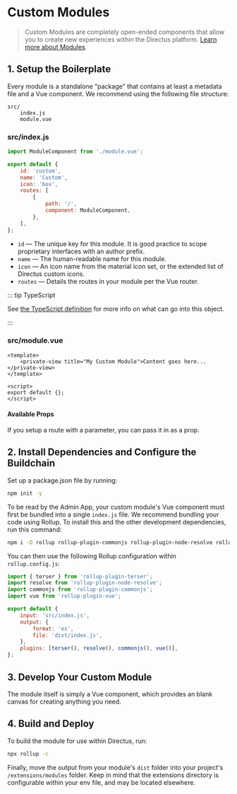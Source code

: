 # Custom Modules <small></small>

> Custom Modules are completely open-ended components that allow you to create new experiences within the Directus platform. [Learn more about Modules](/concepts/modules/).

## 1. Setup the Boilerplate

Every module is a standalone "package" that contains at least a metadata file and a Vue component. We recommend using
the following file structure:

```
src/
	index.js
	module.vue
```

### src/index.js

```js
import ModuleComponent from './module.vue';

export default {
	id: 'custom',
	name: 'Custom',
	icon: 'box',
	routes: [
		{
			path: '/',
			component: ModuleComponent,
		},
	],
};
```

- `id` — The unique key for this module. It is good practice to scope proprietary interfaces with an author prefix.
- `name` — The human-readable name for this module.
- `icon` — An icon name from the material icon set, or the extended list of Directus custom icons.
- `routes` — Details the routes in your module per the Vue router.

::: tip TypeScript

See
[the TypeScript definition](https://github.com/directus/directus/blob/20355fee5eba514dd75565f60269311187010c66/app/src/modules/types.ts#L6-L17)
for more info on what can go into this object.

:::

### src/module.vue

```vue
<template>
	<private-view title="My Custom Module">Content goes here...</private-view>
</template>

<script>
export default {};
</script>
```

#### Available Props

If you setup a route with a parameter, you can pass it in as a prop.

## 2. Install Dependencies and Configure the Buildchain

Set up a package.json file by running:

```bash
npm init -y
```

To be read by the Admin App, your custom module's Vue component must first be bundled into a single `index.js` file. We
recommend bundling your code using Rollup. To install this and the other development dependencies, run this command:

```bash
npm i -D rollup rollup-plugin-commonjs rollup-plugin-node-resolve rollup-plugin-terser rollup-plugin-vue@5.0.0 @vue/compiler-sfc vue-template-compiler
```

You can then use the following Rollup configuration within `rollup.config.js`:

```js
import { terser } from 'rollup-plugin-terser';
import resolve from 'rollup-plugin-node-resolve';
import commonjs from 'rollup-plugin-commonjs';
import vue from 'rollup-plugin-vue';

export default {
	input: 'src/index.js',
	output: {
		format: 'es',
		file: 'dist/index.js',
	},
	plugins: [terser(), resolve(), commonjs(), vue()],
};
```

## 3. Develop Your Custom Module

The module itself is simply a Vue component, which provides an blank canvas for creating anything you need.

## 4. Build and Deploy

To build the module for use within Directus, run:

```bash
npx rollup -c
```

Finally, move the output from your module's `dist` folder into your project's `/extensions/modules` folder. Keep in mind
that the extensions directory is configurable within your env file, and may be located elsewhere.
